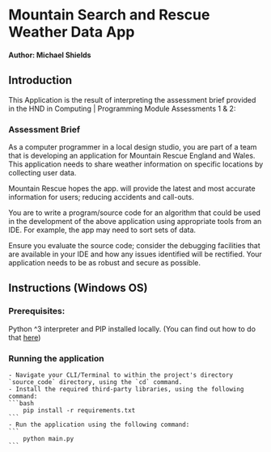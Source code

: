 # Mountain Search and Rescue Weather Data App
#### Author: Michael Shields

## Introduction

This Application is the result of interpreting the assessment brief provided in the HND in Computing | Programming Module Assessments 1 & 2:

### Assessment Brief  

As a computer programmer in a local design studio, you are part of a team that is developing an application for Mountain Rescue England and Wales. This application needs to share weather information on specific locations by collecting user data.  

Mountain Rescue hopes the app. will provide the latest and most accurate information for users; reducing accidents and call-outs.  

You are to write a program/source code for an algorithm that could be used in the development of the above application using appropriate tools from an IDE. For example, the app may need to sort sets of data. 

Ensure you evaluate the source code; consider the debugging facilities that are available in your IDE and how any issues identified will be rectified. Your application needs to be as robust and secure as possible. 

## Instructions (Windows OS)

### Prerequisites: 

Python ^3 interpreter and PIP installed locally. (You can find out how to do that [here](https://www.python.org/))

### Running the application 

    - Navigate your CLI/Terminal to within the project's directory `source_code` directory, using the `cd` command.
    - Install the required third-party libraries, using the following command:
    ```bash
        pip install -r requirements.txt 
    ```
    - Run the application using the following command:
    ```
        python main.py
    ```